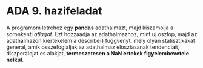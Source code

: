 <h1>ADA 9. hazifeladat</h1>

A programom letrehoz egy **pandas** adathalmazt, majd kiszamolja a soronkenti *atlagat*. Ezt hozzaadja az adathalmazhoz, mint uj oszlop, majd az adathalmazon kiertekelem a describe() fuggvenyt, mely olyan statisztikakat general, amik osszefoglaljak az adathalmaz eloszlasanak tendenciait, diszperziojat es alakjat, **termeszetesen a NaN ertekek figyelembevetele nelkul**.
